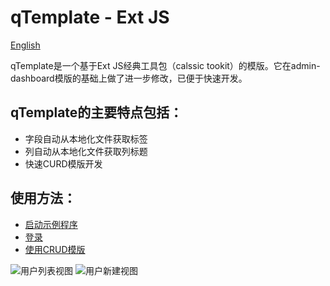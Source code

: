 # qTemplate - Ext JS

[English](README_en.md)

qTemplate是一个基于Ext JS经典工具包（calssic tookit）的模版。它在admin-dashboard模版的基础上做了进一步修改，已便于快速开发。

## qTemplate的主要特点包括：
* 字段自动从本地化文件获取标签
* 列自动从本地化文件获取列标题
* 快速CURD模版开发

## 使用方法：
* [启动示例程序](docs/zh-cn/start.MD)
* [登录](docs/zh-cn/login.MD)
* [使用CRUD模版](docs/zh-cn/crud.MD)

![用户列表视图](https://github.com/tianxiaode/qTemplate-ExtJS/blob/master/docs/images/userList.PNG)
![用户新建视图](https://github.com/tianxiaode/qTemplate-ExtJS/blob/master/docs/images/userAdd.PNG)



